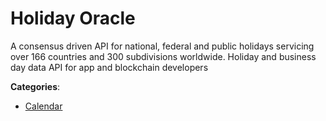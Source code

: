 # Holiday Oracle

A consensus driven API for national, federal and public holidays servicing over 166 countries and 300 subdivisions worldwide. Holiday and business day data API for app and blockchain developers

**Categories**:

- [Calendar](https://github/apis-list/apis-list#calendar)



